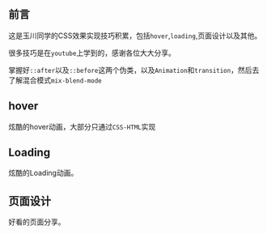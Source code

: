 ## 前言
这是玉川同学的CSS效果实现技巧积累，包括`hover`,`loading`,页面设计以及其他。

很多技巧是在`youtube`上学到的，感谢各位大大分享。

掌握好`::after`以及`::before`这两个伪类，以及`Animation`和`transition`，然后去了解混合模式`mix-blend-mode`
## hover
炫酷的hover动画，大部分只通过`CSS-HTML`实现

## Loading
炫酷的Loading动画。

## 页面设计
好看的页面分享。